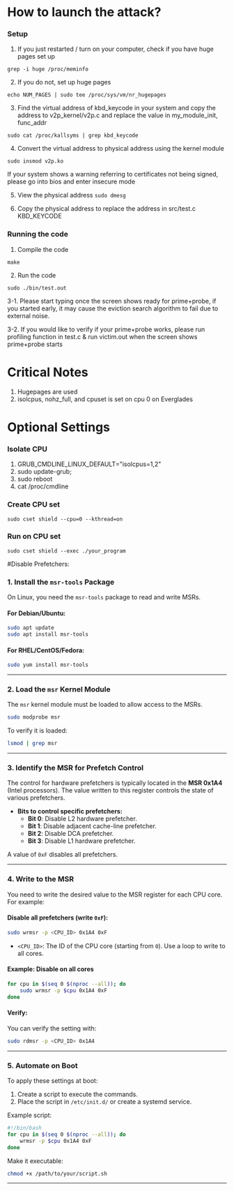 # How to launch the attack?

### Setup
1. If you just restarted / turn on your computer, check if you have huge pages set up 

```
grep -i huge /proc/meminfo
```

2. If you do not, set up huge pages 

```echo NUM_PAGES | sudo tee /proc/sys/vm/nr_hugepages```

3. Find the virtual address of kbd_keycode in your system and copy the address to v2p_kernel/v2p.c and replace the value in my_module_init, func_addr

```sudo cat /proc/kallsyms | grep kbd_keycode```

4. Convert the virtual address to physical address using the kernel module

```sudo insmod v2p.ko```

If your system shows a warning referring to certificates not being signed, please go into bios and enter insecure mode 

5. View the physical address 
```sudo dmesg```

6. Copy the physical address to replace the address in src/test.c KBD_KEYCODE

### Running the code 

1. Compile the code 

```make```

2. Run the code 

```
sudo ./bin/test.out
```

3-1. Please start typing once the screen shows ready for prime+probe, if you started early, it may cause the eviction search algorithm to fail due to external noise. 

3-2. If you would like to verify if your prime+probe works, please run profiling function in test.c & run victim.out when the screen shows prime+probe starts 

# Critical Notes 
1. Hugepages are used
2. isolcpus, nohz_full, and cpuset is set on cpu 0 on Everglades

# Optional Settings

### Isolate CPU 
1. GRUB_CMDLINE_LINUX_DEFAULT="isolcpus=1,2" 
2. sudo update-grub; 
3. sudo reboot 
4. cat /proc/cmdline

### Create CPU set
```sudo cset shield --cpu=0 --kthread=on```

### Run on CPU set
```sudo cset shield --exec ./your_program```

#Disable Prefetchers: 
### **1. Install the `msr-tools` Package**
On Linux, you need the `msr-tools` package to read and write MSRs.

#### For Debian/Ubuntu:
```bash
sudo apt update
sudo apt install msr-tools
```

#### For RHEL/CentOS/Fedora:
```bash
sudo yum install msr-tools
```

---

### **2. Load the `msr` Kernel Module**
The `msr` kernel module must be loaded to allow access to the MSRs.

```bash
sudo modprobe msr
```

To verify it is loaded:
```bash
lsmod | grep msr
```

---

### **3. Identify the MSR for Prefetch Control**
The control for hardware prefetchers is typically located in the **MSR 0x1A4** (Intel processors). The value written to this register controls the state of various prefetchers.

- **Bits to control specific prefetchers:**
  - **Bit 0**: Disable L2 hardware prefetcher.
  - **Bit 1**: Disable adjacent cache-line prefetcher.
  - **Bit 2**: Disable DCA prefetcher.
  - **Bit 3**: Disable L1 hardware prefetcher.

A value of `0xF` disables all prefetchers.

---

### **4. Write to the MSR**
You need to write the desired value to the MSR register for each CPU core. For example:

#### Disable all prefetchers (write `0xF`):
```bash
sudo wrmsr -p <CPU_ID> 0x1A4 0xF
```

- `<CPU_ID>`: The ID of the CPU core (starting from `0`). Use a loop to write to all cores.

#### Example: Disable on all cores
```bash
for cpu in $(seq 0 $(nproc --all)); do
    sudo wrmsr -p $cpu 0x1A4 0xF
done
```

#### Verify:
You can verify the setting with:
```bash
sudo rdmsr -p <CPU_ID> 0x1A4
```

---

### **5. Automate on Boot**
To apply these settings at boot:
1. Create a script to execute the commands.
2. Place the script in `/etc/init.d/` or create a systemd service.

Example script:
```bash
#!/bin/bash
for cpu in $(seq 0 $(nproc --all)); do
    wrmsr -p $cpu 0x1A4 0xF
done
```

Make it executable:
```bash
chmod +x /path/to/your/script.sh
```

---
